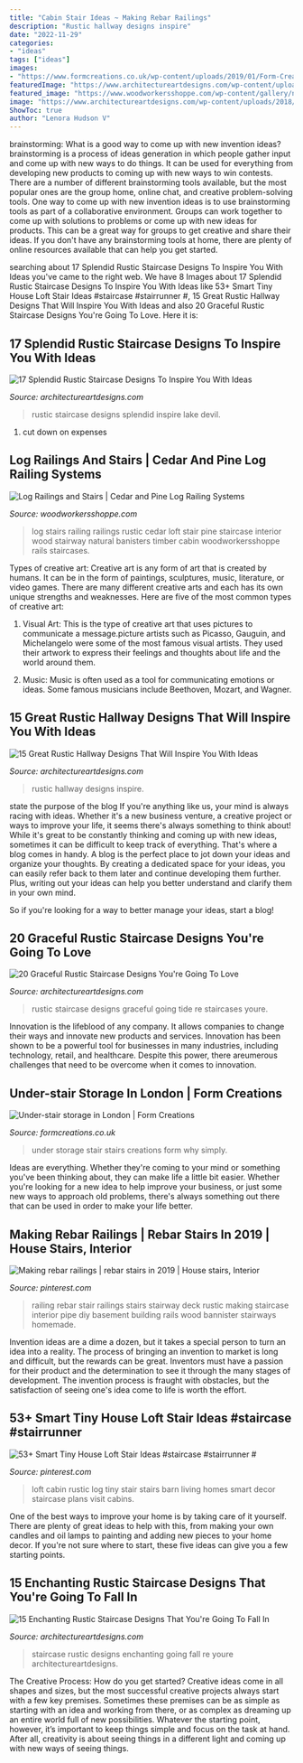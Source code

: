 ```yaml
---
title: "Cabin Stair Ideas ~ Making Rebar Railings"
description: "Rustic hallway designs inspire"
date: "2022-11-29"
categories:
- "ideas"
tags: ["ideas"]
images:
- "https://www.formcreations.co.uk/wp-content/uploads/2019/01/Form-Creations-Under-stair-storage-8.jpg"
featuredImage: "https://www.architectureartdesigns.com/wp-content/uploads/2016/09/15-Great-Rustic-Hallway-Designs-That-Will-Inspire-You-With-Ideas-13.jpg"
featured_image: "https://www.woodworkersshoppe.com/wp-content/gallery/natural-log-stairs/05Log-Rail1.jpg"
image: "https://www.architectureartdesigns.com/wp-content/uploads/2018/04/20-Graceful-Rustic-Staircase-Designs-Youre-Going-To-Love-3.jpg"
ShowToc: true
author: "Lenora Hudson V"
---
```



brainstorming: What is a good way to come up with new invention ideas?
brainstorming is a process of ideas generation in which people gather input and come up with new ways to do things. It can be used for everything from developing new products to coming up with new ways to win contests. There are a number of different brainstorming tools available, but the most popular ones are the group home, online chat, and creative problem-solving tools. 
One way to come up with new invention ideas is to use brainstorming tools as part of a collaborative environment. Groups can work together to come up with solutions to problems or come up with new ideas for products. This can be a great way for groups to get creative and share their ideas. If you don't have any brainstorming tools at home, there are plenty of online resources available that can help you get started.

	

		
searching about 17 Splendid Rustic Staircase Designs To Inspire You With Ideas you've came to the right web. We have 8 Images about 17 Splendid Rustic Staircase Designs To Inspire You With Ideas like 53+ Smart Tiny House Loft Stair Ideas #staircase #stairrunner #, 15 Great Rustic Hallway Designs That Will Inspire You With Ideas and also 20 Graceful Rustic Staircase Designs You&#039;re Going To Love. Here it is:
		
    
## 17 Splendid Rustic Staircase Designs To Inspire You With Ideas

<img loading=lazy src="https://www.architectureartdesigns.com/wp-content/uploads/2015/03/17-Splendid-Rustic-Staircase-Designs-To-Inspire-You-With-Ideas-6-630x945.jpg" onerror="this.onerror=null;this.src='https://tse2.mm.bing.net/th?id=OIP.q__0lRqDcHEO1Ypkq5kheAHaLH&amp;pid=15.1';" alt="17 Splendid Rustic Staircase Designs To Inspire You With Ideas">

_Source: architectureartdesigns.com_

>rustic staircase designs splendid inspire lake devil. 

	

1. cut down on expenses

    
## Log Railings And Stairs | Cedar And Pine Log Railing Systems

<img loading=lazy src="https://www.woodworkersshoppe.com/wp-content/gallery/natural-log-stairs/05Log-Rail1.jpg" onerror="this.onerror=null;this.src='https://tse2.mm.bing.net/th?id=OIP.fYDyLq8wImT9xFTtUsbHWQHaJ4&amp;pid=15.1';" alt="Log Railings and Stairs | Cedar and Pine Log Railing Systems">

_Source: woodworkersshoppe.com_

>log stairs railing railings rustic cedar loft stair pine staircase interior wood stairway natural banisters timber cabin woodworkersshoppe rails staircases. 

	

Types of creative art:
Creative art is any form of art that is created by humans. It can be in the form of paintings, sculptures, music, literature, or video games. There are many different creative arts and each has its own unique strengths and weaknesses. Here are five of the most common types of creative art:
1. Visual Art: This is the type of creative art that uses pictures to communicate a message.picture artists such as Picasso, Gauguin, and Michelangelo were some of the most famous visual artists. They used their artwork to express their feelings and thoughts about life and the world around them.

2. Music: Music is often used as a tool for communicating emotions or ideas. Some famous musicians include Beethoven, Mozart, and Wagner.

    
## 15 Great Rustic Hallway Designs That Will Inspire You With Ideas

<img loading=lazy src="https://www.architectureartdesigns.com/wp-content/uploads/2016/09/15-Great-Rustic-Hallway-Designs-That-Will-Inspire-You-With-Ideas-13.jpg" onerror="this.onerror=null;this.src='https://tse1.mm.bing.net/th?id=OIP.NCbcXG59Fer_hbKzRTWOwgHaJ4&amp;pid=15.1';" alt="15 Great Rustic Hallway Designs That Will Inspire You With Ideas">

_Source: architectureartdesigns.com_

>rustic hallway designs inspire. 

	

state the purpose of the blog
If you're anything like us, your mind is always racing with ideas. Whether it's a new business venture, a creative project or ways to improve your life, it seems there's always something to think about! While it's great to be constantly thinking and coming up with new ideas, sometimes it can be difficult to keep track of everything. That's where a blog comes in handy.
A blog is the perfect place to jot down your ideas and organize your thoughts. By creating a dedicated space for your ideas, you can easily refer back to them later and continue developing them further. Plus, writing out your ideas can help you better understand and clarify them in your own mind.

So if you're looking for a way to better manage your ideas, start a blog!

    
## 20 Graceful Rustic Staircase Designs You&#039;re Going To Love

<img loading=lazy src="https://www.architectureartdesigns.com/wp-content/uploads/2018/04/20-Graceful-Rustic-Staircase-Designs-Youre-Going-To-Love-3.jpg" onerror="this.onerror=null;this.src='https://tse2.mm.bing.net/th?id=OIP.IRrrLsh7B36vT0kDB6Vq4QHaLH&amp;pid=15.1';" alt="20 Graceful Rustic Staircase Designs You&#039;re Going To Love">

_Source: architectureartdesigns.com_

>rustic staircase designs graceful going tide re staircases youre. 

	

Innovation is the lifeblood of any company. It allows companies to change their ways and innovate new products and services. Innovation has been shown to be a powerful tool for businesses in many industries, including technology, retail, and healthcare. Despite this power, there areumerous challenges that need to be overcome when it comes to innovation.

    
## Under-stair Storage In London | Form Creations

<img loading=lazy src="https://www.formcreations.co.uk/wp-content/uploads/2019/01/Form-Creations-Under-stair-storage-8.jpg" onerror="this.onerror=null;this.src='https://tse4.mm.bing.net/th?id=OIP.gFcVGJi0BVjoaHHsxuRAHgHaJ4&amp;pid=15.1';" alt="Under-stair storage in London | Form Creations">

_Source: formcreations.co.uk_

>under storage stair stairs creations form why simply. 

	

Ideas are everything. Whether they're coming to your mind or something you've been thinking about, they can make life a little bit easier. Whether you're looking for a new idea to help improve your business, or just some new ways to approach old problems, there's always something out there that can be used in order to make your life better.

    
## Making Rebar Railings | Rebar Stairs In 2019 | House Stairs, Interior

<img loading=lazy src="https://i.pinimg.com/736x/fa/1c/16/fa1c1660e53ebff032f3c0fefa50d6d9--rebar-railing-stair-railing.jpg?b=t" onerror="this.onerror=null;this.src='https://tse2.mm.bing.net/th?id=OIP.dO1lOjU6Kz8ckgqaS6U-KAHaNK&amp;pid=15.1';" alt="Making rebar railings | rebar stairs in 2019 | House stairs, Interior">

_Source: pinterest.com_

>railing rebar stair railings stairs stairway deck rustic making staircase interior pipe diy basement building rails wood bannister stairways homemade. 

	

Invention ideas are a dime a dozen, but it takes a special person to turn an idea into a reality. The process of bringing an invention to market is long and difficult, but the rewards can be great. Inventors must have a passion for their product and the determination to see it through the many stages of development. The invention process is fraught with obstacles, but the satisfaction of seeing one's idea come to life is worth the effort.

    
## 53+ Smart Tiny House Loft Stair Ideas #staircase #stairrunner #

<img loading=lazy src="https://i.pinimg.com/736x/a7/5a/c1/a75ac1c9afef9b5bfb3ac601e8f4f7c5.jpg" onerror="this.onerror=null;this.src='https://tse2.mm.bing.net/th?id=OIP.5ugysi0HQz4uN8fursYIMAHaLF&amp;pid=15.1';" alt="53+ Smart Tiny House Loft Stair Ideas #staircase #stairrunner #">

_Source: pinterest.com_

>loft cabin rustic log tiny stair stairs barn living homes smart decor staircase plans visit cabins. 

	

One of the best ways to improve your home is by taking care of it yourself. There are plenty of great ideas to help with this, from making your own candles and oil lamps to painting and adding new pieces to your home decor. If you're not sure where to start, these five ideas can give you a few starting points.

    
## 15 Enchanting Rustic Staircase Designs That You&#039;re Going To Fall In

<img loading=lazy src="https://www.architectureartdesigns.com/wp-content/uploads/2016/09/15-Enchanting-Rustic-Staircase-Designs-That-Youre-Going-To-Fall-In-Love-With-3.jpg" onerror="this.onerror=null;this.src='https://tse3.mm.bing.net/th?id=OIP.vsAvz7oiKv9-KYylxU9lhgHaJ4&amp;pid=15.1';" alt="15 Enchanting Rustic Staircase Designs That You&#039;re Going To Fall In">

_Source: architectureartdesigns.com_

>staircase rustic designs enchanting going fall re youre architectureartdesigns. 

	

The Creative Process: How do you get started?
Creative ideas come in all shapes and sizes, but the most successful creative projects always start with a few key premises. Sometimes these premises can be as simple as starting with an idea and working from there, or as complex as dreaming up an entire world full of new possibilities. Whatever the starting point, however, it’s important to keep things simple and focus on the task at hand. After all, creativity is about seeing things in a different light and coming up with new ways of seeing things.

